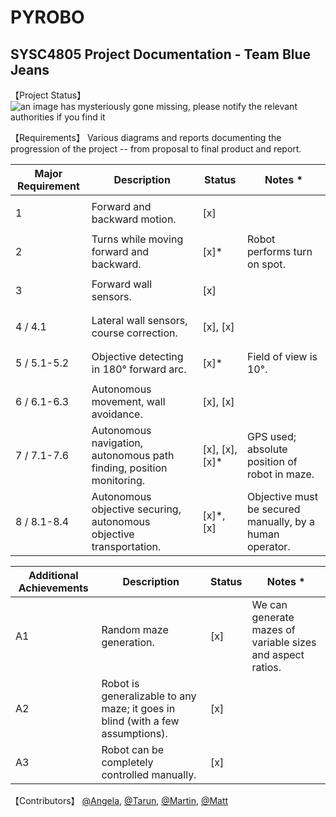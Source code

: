 # PYROBO
## SYSC4805 Project Documentation - Team Blue Jeans

【Project Status】
![an image has mysteriously gone missing, please notify the relevant authorities if you find it](https://github.com/SYSC4805-Winter-2021/project-blue-jeans/blob/master/documentation/concept.png)


【Requirements】
Various diagrams and reports documenting the progression of the project -- from 
proposal to final product and report.

| Major Requirement    | Description | Status | Notes * | 
|----------------|--------|---------------|-----------|
| 1 | Forward and backward motion. | <p>[x]</p> |
| 2 | Turns while moving forward and backward. | <p>[x]*</p> | Robot performs turn on spot.
| 3 | Forward wall sensors. | <p>[x]</p> |
| 4 / 4.1| Lateral wall sensors, course correction. | <p>[x], [x]</p> |
| 5 / 5.1-5.2| Objective detecting in 180&deg; forward arc.| <p>[x]*</p> | Field of view is 10&deg;.
| 6 / 6.1-6.3| Autonomous movement, wall avoidance. | <p>[x], [x]</p> | 
| 7 / 7.1-7.6| Autonomous navigation, autonomous path finding, position monitoring. | <p>[x], [x], [x]*</p> | GPS used; absolute position of robot in maze.
| 8 / 8.1-8.4 | Autonomous objective securing, autonomous objective transportation. | <p>[x]*, [x]</p> | Objective must be secured manually, by a human operator.

| Additional Achievements | Description | Status | Notes * |
|-----------|-----------|----------|-------|
|  A1  | Random maze generation. | <p>[x]</p> | We can generate mazes of variable sizes and aspect ratios.
|  A2  | Robot is generalizable to any maze; it goes in blind (with a few assumptions). | <p>[x]</p> |  |
|  A3  | Robot can be completely controlled manually. | <p>[x]</p> |  |

【Contributors】
[@Angela](https://github.com/angiebyun),
[@Tarun](https://github.com/TarunAK),
[@Martin](https://github.com/martinklamrowski),
[@Matt](https://github.com/mwesleyjames)